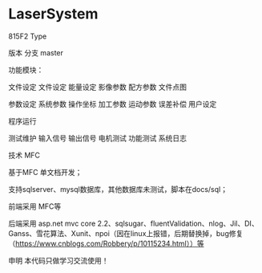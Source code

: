 # LaserSystem
815F2 Type 

版本	分支
master

功能模块：

文件设定
	文件设定
	能量设定
	影像参数
	配方参数
	文件点图

参数设定
	系统参数
	操作坐标
	加工参数
	运动参数
	误差补偿
	用户设定

程序运行

测试维护
	输入信号
	输出信号
	电机测试
	功能测试
	系统日志

技术
MFC

基于MFC 单文档开发；

支持sqlserver、mysql数据库，其他数据库未测试，脚本在docs/sql；

前端采用 MFC等

后端采用 asp.net mvc core 2.2、sqlsugar、fluentValidation、nlog、Jil、DI、Ganss、雪花算法、Xunit、npoi（因在linux上报错，后期替换掉，bug修复（https://www.cnblogs.com/Robbery/p/10115234.html））等

申明
本代码只做学习交流使用！

